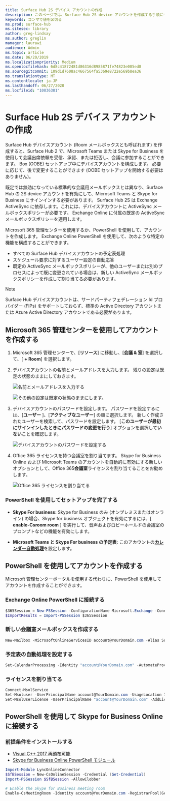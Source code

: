 ```yaml
---
title: Surface Hub 2S デバイス アカウントの作成
description: このページでは、Surface Hub 2S device アカウントを作成する手順について説明します。
keywords: コンマで値を区切る
ms.prod: surface-hub
ms.sitesec: library
author: greg-lindsay
ms.author: greglin
manager: laurawi
audience: Admin
ms.topic: article
ms.date: 06/20/2019
ms.localizationpriority: Medium
ms.openlocfilehash: 6d8c41872481d86316d8985871fe74823e005ed8
ms.sourcegitcommit: 109d1d7608ac4667564fa5369e8722e569b8ea36
ms.translationtype: MT
ms.contentlocale: ja-JP
ms.lasthandoff: 06/27/2020
ms.locfileid: "10836381"
---
```

# Surface Hub 2S デバイス アカウントの作成

Surface Hub デバイスアカウント (Room メールボックスとも呼ばれます) を作成すると、Surface Hub 2 で、Microsoft Teams または Skype for Business を使用して会議出席依頼を受信、承認、または拒否し、会議に参加することができます。 Box (OOBE) セットアップ中にデバイスアカウントを構成します。 必要に応じて、後で変更することができます (OOBE セットアップを開始する必要はありません)。

既定では無効になっている標準的な会議用メールボックスとは異なり、Surface Hub の 2S device アカウントを有効にして、Microsoft Teams と Skype for Business にサインインする必要があります。 Surface Hub 2S は Exchange ActiveSync に依存します。これには、デバイスアカウントに ActiveSync メールボックスポリシーが必要です。 Exchange Online に付属の既定の ActiveSync メールボックスポリシーを適用します。

Microsoft 365 管理センターを使用するか、PowerShell を使用して、アカウントを作成します。 Exchange Online PowerShell を使用して、次のような特定の機能を構成することができます。

- すべての Surface Hub デバイスアカウントの予定表処理
- スケジュール要求に対するユーザー設定の自動応答
- 既定の ActiveSync メールボックスポリシーが、他のユーザーまたは別のプロセスによって既に変更されている場合は、新しい ActiveSync メールボックスポリシーを作成して割り当てる必要があります。

> [!NOTE]  
> Surface Hub デバイスアカウントは、サードパーティフェデレーション Id プロバイダー (FIPs) をサポートしておらず、標準の Active Directory アカウントまたは Azure Active Directory アカウントである必要があります。

## Microsoft 365 管理センターを使用してアカウントを作成する

1. Microsoft 365 管理センターで、[**リソース**] に移動し、[**会議 & 室**] を選択して、[ **+ Room**] を選択します。

2. デバイスアカウントの名前とメールアドレスを入力します。 残りの設定は既定の状態のままにしておきます。

   ![名前とメールアドレスを入力する](images/sh2-account2.png)

   ![その他の設定は既定の状態のままにします。](images/sh2-account3.png)

3. デバイスアカウントのパスワードを設定します。 パスワードを設定するには、[**ユーザー** ]、[**アクティブなユーザー**] の順に選択します。 新しく作成されたユーザーを検索して、パスワードを設定します。 [**このユーザーが最初にサインインしたときにパスワードの変更を行う**] オプションを選択して**いない**ことを確認します。

   ![デバイスアカウントのパスワードを設定する](images/sh2-account4.png)

4. Office 365 ライセンスを持つ会議室を割り当てます。 Skype for Business Online および Microsoft Teams のアカウントを自動的に有効にする新しいオプションとして、Office 365**会議室**ライセンスを割り当てることをお勧めします。

   ![Office 365 ライセンスを割り当てる](images/sh2-account5.png)

### PowerShell を使用してセットアップを完了する

- **Skype For business:** Skype for Business のみ (オンプレミスまたはオンライン) の場合、Skype for business オブジェクトを有効にするには、[ **enable-Csroom room** ] を実行して、音声およびロビーホールドの会議室のプロンプトなどの機能を有効にします。

- **Microsoft Teams と Skype For business の予定表:** このアカウントの[**カレンダー自動処理**](https://docs.microsoft.com/surface-hub/surface-hub-2s-account?source=docs#set-calendar-auto-processing)を設定します。

## PowerShell を使用してアカウントを作成する

Microsoft 管理センターポータルを使用する代わりに、PowerShell を使用してアカウントを作成することができます。

### Exchange Online PowerShell に接続する

```powershell
$365Session = New-PSSession -ConfigurationName Microsoft.Exchange -ConnectionUri https://ps.outlook.com/powershell -Credential (Get-Credential) -Authentication Basic –AllowRedirection
$ImportResults = Import-PSSession $365Session
```

### 新しい会議室メールボックスを作成する

```powershell
New-Mailbox -MicrosoftOnlineServicesID account@YourDomain.com -Alias SurfaceHub2S -Name SurfaceHub2S -Room -EnableRoomMailboxAccount $true -RoomMailboxPassword (ConvertTo-SecureString  -String "<Enter Strong Password>" -AsPlainText -Force)
```

### 予定表の自動処理を設定する

```powershell
Set-CalendarProcessing -Identity "account@YourDomain.com" -AutomateProcessing AutoAccept -AddOrganizerToSubject $false –AllowConflicts   $false –DeleteComments $false -DeleteSubject $false -RemovePrivateProperty $false -AddAdditionalResponse $true -AdditionalResponse "This room is equipped with a Surface Hub"
```

### ライセンスを割り当てる

```powershell
Connect-MsolService
Set-Msoluser -UserPrincipalName account@YourDomain.com -UsageLocation IE
Set-MsolUserLicense -UserPrincipalName "account@YourDomain.com" -AddLicenses "contoso:MEETING_ROOM"
```

## PowerShell を使用して Skype for Business Online に接続する

### 前提条件をインストールする

- [Visual C++ 2017 再頒布可能](https://aka.ms/vs/15/release/vc_redist.x64.exe)
- [Skype for Business Online PowerShell モジュール](https://www.microsoft.com/download/confirmation.aspx?id=39366)

```powershell
Import-Module LyncOnlineConnector
$SfBSession = New-CsOnlineSession -Credential (Get-Credential)
Import-PSSession $SfBSession -AllowClobber

# Enable the Skype for Business meeting room
Enable-CsMeetingRoom -Identity account@YourDomain.com -RegistrarPool(Get-CsTenant).Registrarpool -SipAddressType EmailAddress
```
